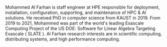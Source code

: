 Mohammed Al Farhan is staff engineer at HPE responsible for deployment,
installation, configuration, supporting, and maintenance of HPC & AI solutions.
He received PhD in computer science from KAUST in 2019. From 2019 to 2021,
Mohammed was part of the world's leading Exascale Computing Project of the US
DOE: Software for Linear Algebra Targeting Exascale ( SLATE ). Al Farhan
research interests are in scientific computing, distributing systems, and high
performance computing.
